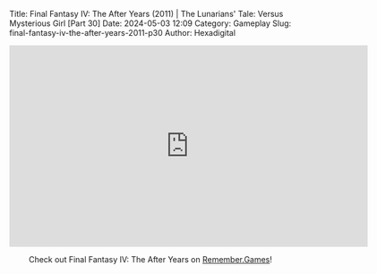Title: Final Fantasy IV: The After Years (2011) | The Lunarians' Tale: Versus Mysterious Girl [Part 30]
Date: 2024-05-03 12:09
Category: Gameplay
Slug: final-fantasy-iv-the-after-years-2011-p30
Author: Hexadigital

<center><iframe src="https://www.youtube.com/embed/3dOHBKhUjWs?feature=oembed" allow="accelerometer; autoplay; encrypted-media; gyroscope; picture-in-picture" width="640" height="360" frameborder="0"></iframe>

Check out Final Fantasy IV: The After Years on [Remember.Games](https://remember.games/game/7757/final-fantasy-iv-the-complete-collection/)!</center>